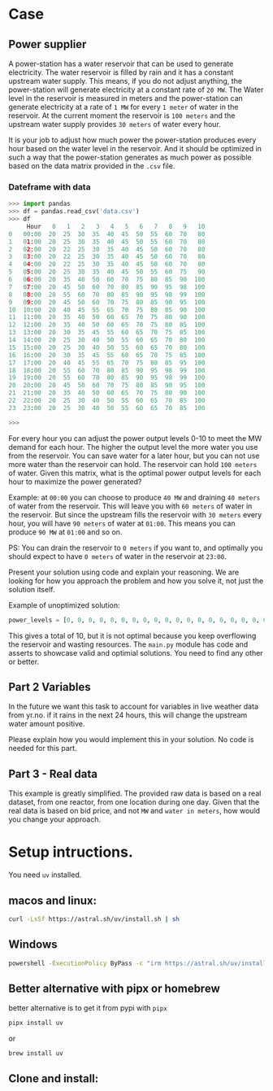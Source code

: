 # Case

## Power supplier
A power-station has a water reservoir that can be used to generate electricity. The water reservoir is filled by rain and it has a constant upstream water supply. 
This means, if you do not adjust anything, the power-station will generate electricity at a constant rate of `20 MW`.
The Water level in the reservoir is measured in meters and the power-station can generate electricity at a rate of `1 MW` for every `1 meter` of water in the reservoir.
At the current moment the reservoir is `100 meters` and the upstream water supply provides `30 meters` of water every hour.

It is your job to adjust how much power the power-station produces every hour based on the water level in the reservoir. And it should be optimized in such a way that the power-station generates as much power as possible based on the data matrix provided in the `.csv` file.


### Dateframe with data
```python
>>> import pandas
>>> df = pandas.read_csv('data.csv')
>>> df
     Hour   0   1   2   3   4   5   6   7   8   9   10
0   00:00  20  25  30  35  40  45  50  55  60  70   80
1   01:00  20  25  30  35  40  45  50  55  60  70   80
2   02:00  20  22  25  30  35  40  45  50  60  70   80
3   03:00  20  22  25  30  35  40  45  50  60  70   80
4   04:00  20  22  25  30  35  40  45  50  60  70   80
5   05:00  20  25  30  35  40  45  50  55  60  75   90
6   06:00  20  35  40  50  60  70  75  80  85  90  100
7   07:00  20  45  50  60  70  80  85  90  95  98  100
8   08:00  20  55  60  70  80  85  90  95  98  99  100
9   09:00  20  45  50  60  70  75  80  85  90  95  100
10  10:00  20  40  45  55  65  70  75  80  85  90  100
11  11:00  20  35  40  50  60  65  70  75  80  90  100
12  12:00  20  35  40  50  60  65  70  75  80  85  100
13  13:00  20  30  35  45  55  60  65  70  75  85  100
14  14:00  20  25  30  40  50  55  60  65  70  80  100
15  15:00  20  25  30  40  50  55  60  65  70  80  100
16  16:00  20  30  35  45  55  60  65  70  75  85  100
17  17:00  20  40  45  55  65  70  75  80  85  95  100
18  18:00  20  55  60  70  80  85  90  95  98  99  100
19  19:00  20  55  60  70  80  85  90  95  98  99  100
20  20:00  20  45  50  60  70  75  80  85  90  95  100
21  21:00  20  35  40  50  60  65  70  75  80  90  100
22  22:00  20  25  30  40  50  55  60  65  70  85  100
23  23:00  20  25  30  40  50  55  60  65  70  85  100

>>>
```

For every hour you can adjust the power output levels 0-10 to meet the MW demand for each hour. The higher the output level the more water you use from the reservoir.
You can save water for a later hour, but you can not use more water than the reservoir can hold. The reservoir can hold `100 meters` of water.
Given this matrix, what is the optimal power output levels for each hour to maximize the power generated?

Example: at `00:00` you can choose to produce `40 MW` and draining `40 meters` of water from the reservoir. This will leave you with `60 meters` of water in the reservoir. But since the upstream fills the reservoir with `30 meters` every hour, you will have `90 meters` of water at `01:00`. This means you can produce `90 MW` at `01:00` and so on.

PS: You can drain the reservoir to `0 meters` if you want to, and optimally you should expect to have `0 meters` of water in the reservoir at `23:00`.

Present your solution using code and explain your reasoning. We are looking for how you approach the problem and how you solve it, not just the solution itself.

Example of unoptimized solution:
```python
power_levels = [0, 0, 0, 0, 0, 0, 0, 0, 0, 0, 0, 0, 0, 0, 0, 0, 0, 0, 0, 0, 0, 0, 0, 10]
```
This gives a total of 10, but it is not optimal because you keep overflowing the reservoir and wasting resources.
The `main.py` module has code and asserts to showcase valid and optimial solutions. You need to find any other or better.

## Part 2 Variables

In the future we want this task to account for variables in live weather data from yr.no. if it rains in the next 24 hours, this will change the upstream water amount positive.

Please explain how you would implement this in your solution. No code is needed for this part.

## Part 3 - Real data

This example is greatly simplified. The provided raw data is based on a real dataset, from one reactor, from one location during one day. Given that the real data is based on bid price, and not `MW` and `water in meters`, how would you change your approach.

# Setup intructions.

You need `uv` installed. 

## macos and linux: 
```bash
curl -LsSf https://astral.sh/uv/install.sh | sh
```


## Windows
```bash
powershell -ExecutionPolicy ByPass -c "irm https://astral.sh/uv/install.ps1 | iex"
```

## Better alternative with pipx or homebrew
better alternative is to get it from pypi with `pipx`

```bash
pipx install uv
```
or
```bash
brew install uv
```

## Clone and install:

